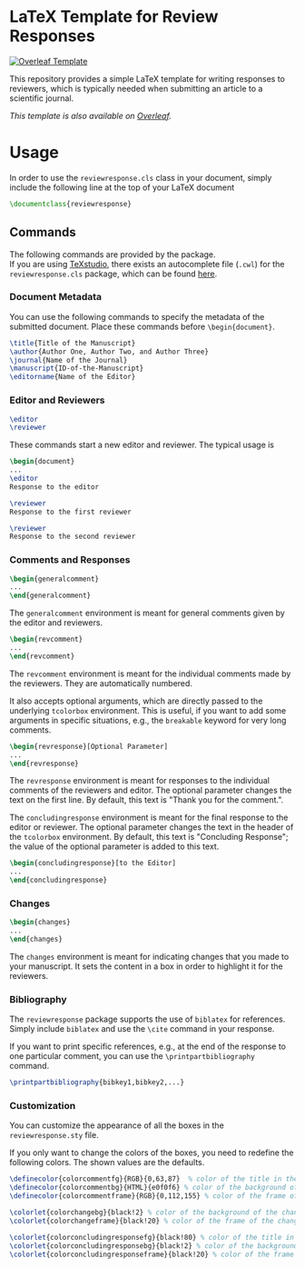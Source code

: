 # LaTeX Template for Review Responses

[![Overleaf Template](https://img.shields.io/static/v1?label=Overleaf&logo=overleaf&message=Template&color=47A141)](https://www.overleaf.com/latex/templates/review-response-template/tmbvmjstxwrd)

This repository provides a simple LaTeX template for writing responses to
reviewers, which is typically needed when submitting an article to a scientific
journal.

_This template is also available on
[Overleaf](https://www.overleaf.com/latex/templates/review-response-template/tmbvmjstxwrd)._

# Usage

In order to use the `reviewresponse.cls` class in your document, simply include
the following line at the top of your LaTeX document

```latex
\documentclass{reviewresponse}
```

## Commands
The following commands are provided by the package.  
If you are using [TeXstudio](https://www.texstudio.org/), there exists an
autocomplete file (`.cwl`) for the `reviewresponse.cls` package, which can be
found [here](https://gist.github.com/klb2/29f6fffeac8cc79e3b3f79e980a6b9e3).

### Document Metadata
You can use the following commands to specify the metadata of the submitted
document.
Place these commands before `\begin{document}`.

```latex
\title{Title of the Manuscript}
\author{Author One, Author Two, and Author Three}
\journal{Name of the Journal}
\manuscript{ID-of-the-Manuscript}
\editorname{Name of the Editor}
```


### Editor and Reviewers

```latex
\editor
\reviewer
```

These commands start a new editor and reviewer.
The typical usage is

```latex
\begin{document}
...
\editor
Response to the editor

\reviewer
Response to the first reviewer

\reviewer
Response to the second reviewer
```



### Comments and Responses

```latex
\begin{generalcomment}
...
\end{generalcomment}
```

The `generalcomment` environment is meant for general comments given by the
editor and reviewers.



```latex
\begin{revcomment}
...
\end{revcomment}
```

The `revcomment` environment is meant for the individual comments made by the
reviewers.
They are automatically numbered.

It also accepts optional arguments, which are directly passed to the underlying
`tcolorbox` environment.
This is useful, if you want to add some arguments in specific situations, e.g.,
the `breakable` keyword for very long comments.


```latex
\begin{revresponse}[Optional Parameter]
...
\end{revresponse}
```

The `revresponse` environment is meant for responses to the individual comments
of the reviewers and editor.
The optional parameter changes the text on the first line.
By default, this text is "Thank you for the comment.".

The `concludingresponse` environment is meant for the final response to the editor or reviewer.
The optional parameter changes the text in the header of the `tcolorbox` environment.
By default, this text is "Concluding Response"; the value of the optional parameter is added to this text.

```latex
\begin{concludingresponse}[to the Editor]
...
\end{concludingresponse}
```


### Changes

```latex
\begin{changes}
...
\end{changes}
```

The `changes` environment is meant for indicating changes that you made to your
manuscript.
It sets the content in a box in order to highlight it for the reviewers.


### Bibliography
The `reviewresponse` package supports the use of `biblatex` for references.
Simply include `biblatex` and use the `\cite` command in your response.

If you want to print specific references, e.g., at the end of the response to
one particular comment, you can use the `\printpartbibliography` command.

```latex
\printpartbibliography{bibkey1,bibkey2,...}
```



### Customization
You can customize the appearance of all the boxes in the `reviewresponse.sty`
file.

If you only want to change the colors of the boxes, you need to redefine the
following colors.
The shown values are the defaults.

```latex
\definecolor{colorcommentfg}{RGB}{0,63,87}  % color of the title in the comment box
\definecolor{colorcommentbg}{HTML}{e0f0f6} % color of the background of the comment box
\definecolor{colorcommentframe}{RGB}{0,112,155} % color of the frame of the comment box

\colorlet{colorchangebg}{black!2} % color of the background of the changes box
\colorlet{colorchangeframe}{black!20} % color of the frame of the changes box

\colorlet{colorconcludingresponsefg}{black!80} % color of the title in the concluding response box
\colorlet{colorconcludingresponsebg}{black!2} % color of the background of the concluding response box
\colorlet{colorconcludingresponseframe}{black!20} % color of the frame of the concluding response box
```
